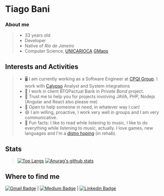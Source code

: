 # Tiago Bani 
### About me 

> * 33 years old
> * Developer
> * Native of *Rio de Janeiro*
> * Computer Science, 
[UNICARIOCA](https://unicarioca.edu.br/)
[GMaps](https://www.google.com.br/maps/place/UniCarioca/@-22.926347,-43.2119852,17z/data=!3m1!4b1!4m5!3m4!1s0x997fb24a7ef231:0x548e9e1c757e54dc!8m2!3d-22.926352!4d-43.2097965)

## Interests and Activities

> - :desktop_computer: I am currently working as a Software Engineer at [CPQI Group](https://cpqi.com/). I work with [Calypso](https://www.calypso.com/) Analyst and System integrations
> - 🌱 I work in client BTGPactual Bank in *Private Bond* project.
> - 👯 Trust me to help you for projects involving JAVA, PHP, Nodejs (Angular and React also please me)
> - 💬 Open to help someone in need, in whatever way I can!
> - 😄 I am willing, proactive, I work very well in groups and I am very communicative.
> - :clown_face: Fun facts: I like to read while listening to music, I like to do everything while listening to music, actually. I love games, new languages and I'm a [distro hoping](https://www.urbandictionary.com/define.php?term=distrohopper) (in rehab). 

## Stats

> [![Top Langs](https://github-readme-stats.vercel.app/api/top-langs/?username=tiagobani&exclude_repo=portfolio-tcb,tiagobani.github.io&show_icons=true&hide=html,teX&theme=dracula)](https://github.com/anuraghazra/github-readme-stats) [![Anurag's github stats](https://github-readme-stats.vercel.app/api?username=tiagobani&show_icons=true&theme=dracula)](https://github.com/anuraghazra/github-readme-stats) 

## Where to find me

[![Gmail Badge](https://img.shields.io/badge/-tiagobani01@gmail.com-c14438?style=flat-square&logo=Gmail&logoColor=white&link=mailto:tiagobani01@gmail.com)](mailto:tiagobani01@gmail.com) | [![Medium Badge](https://img.shields.io/badge/-tiago.bani01-black?style=flat-square&logo=Medium&logoColor=white&link=https://medium.com/@tiago.bani01)](https://medium.com/@tiago.bani01) | [![Linkedin Badge](https://img.shields.io/badge/-TiagoBani-blue?style=flat-square&logo=Linkedin&logoColor=white&link=https://www.linkedin.com/in/tiago-bani-1b8b184a/)](https://www.linkedin.com/in/tiago-bani-1b8b184a/)


<!--
**TiagoBani/tiagobani** is a ✨ _special_ ✨ repository because its `README.md` (this file) appears on your GitHub profile.

Here are some ideas to get you started:

- 🔭 I’m currently working on ...
- 🌱 I’m currently learning ...
- 👯 I’m looking to collaborate on ...
- 🤔 I’m looking for help with ...
- 💬 Ask me about ...
- 📫 How to reach me: ...
- 😄 Pronouns: ...
- ⚡ Fun fact: ...
-->
